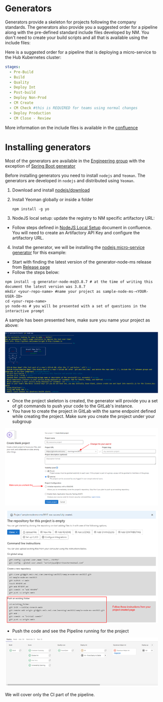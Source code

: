 # Generators

Generators provide a skeleton for projects following the company standards. The generators also provide you a suggested order for a pipeline along with the pre-defined standard include files developed by NM. You don't need to create your build scripts and all that is available using the include files:

Here is a suggested order for a pipeline that is deploying a micro-service to the Hub Kubernetes cluster:

```yaml
stages:
  - Pre-Build
  - Build
  - Quality
  - Deploy Int
  - Post-build
  - Deploy Non-Prod
  - CM Create
  - CM Check #this is REQUIRED for teams using normal changes
  - Deploy Production
  - CM Close - Review
```

More information on the include files is available in the [confluence](https://confluence.nml.com/display/DD/Gitlab+Include+User+Guide)

# Installing generators

Most of the generators are available in the [Engineering group](https://git.nmlv.nml.com/engineering) with the exception of [Spring Boot generator](https://git.nmlv.nml.com/java-paved-road/generator-nm-microservice-springboot)



Before installing generators you need to install `nodejs` and `Yeoman`. The generators are developed in `nodejs` and distributed using `Yeoman`.

1. Download and install [nodejs/download](https://nodejs.org/en/download)
2. Install Yeoman globally or inside a folder
    ```
    npm install -g yo
    ```

3. NodeJS local setup: update the registry to NM specific artifactory URL:
  - Follow steps defined in [NodeJS Local Setup](https://confluence.nml.com/display/DD/NodeJS+Local+Setup) document in confluence. You will need to create an Artifactory API Key and configure the artifactory URL.

4. Install the generator, we will be installing the [nodejs micro-service generator](https://git.nmlv.nml.com/engineering/generator-node-ms) for this example:
  - Start with finding the latest version of the generator-node-ms release from [Release page](https://git.nmlv.nml.com/engineering/generator-node-ms/-/releases)
  - Follow the steps below:

  ```shell
  npm install -g generator-node-ms@3.8.7 # at the time of writing this document the latest version was 3.8.7
  mkdir <your-repo-name> #name your project as sample-node-ms-<YOUR-USER-ID>
  cd <your-repo-name>
  yo node-ms # you will be presented with a set of questions in the interactive prompt
  ```
  A sample has been presented here, make sure you name your project as above:

  ![](/imgs/nodems-generator-ques.png)

  - Once the project skeleton is created, the generator will provide you a set of git commands to push your code to the GitLab's instance.
  - You have to create the project in GitLab with the same endpoint defined while creating the project. Make sure you create the project under your subgroup

  ![](/imgs/create-blank-project.png)

  ![](/imgs/blank-repo-created.png)

- Push the code and see the Pipeline running for the project

![](/imgs/nodems-pipeline.png)

We will cover only the CI part of the pipeline.
